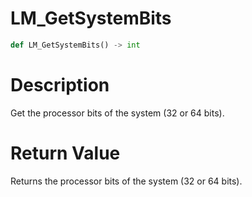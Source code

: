 # LM_GetSystemBits

```python
def LM_GetSystemBits() -> int
```

# Description

Get the processor bits of the system (32 or 64 bits).

# Return Value

Returns the processor bits of the system (32 or 64 bits).

